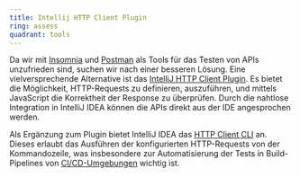 ```yaml
---
title: Intellij HTTP Client Plugin
ring: assess
quadrant: tools
---
```


Da wir mit [Insomnia][insomnia] und [Postman][postman] als Tools für das Testen von APIs unzufrieden sind, suchen wir
nach einer besseren Lösung. Eine vielversprechende Alternative ist das [IntelliJ HTTP Client
Plugin][intellij-http-client-plugin]. Es bietet die Möglichkeit, HTTP-Requests zu definieren, auszuführen, und mittels
JavaScript die Korrektheit der Response zu überprüfen. Durch die nahtlose Integration in IntelliJ IDEA können die APIs
direkt aus der IDE angesprochen werden.

Als Ergänzung zum Plugin bietet IntelliJ IDEA das [HTTP Client CLI][http-client-cli] an. Dieses erlaubt das Ausführen
der konfigurierten HTTP-Requests von der Kommandozeile, was insbesondere zur Automatisierung der Tests in
Build-Pipelines von [CI/CD-Umgebungen][ci-cd] wichtig ist.

[insomnia]: ../tools/insomnia.html
[postman]: https://www.postman.com
[intellij-http-client-plugin]: https://www.jetbrains.com/help/idea/http-client-in-product-code-editor.html
[http-client-cli]: https://www.jetbrains.com/help/idea/http-client-cli.html
[ci-cd]: ../concepts-and-methods/ci-cd.html
